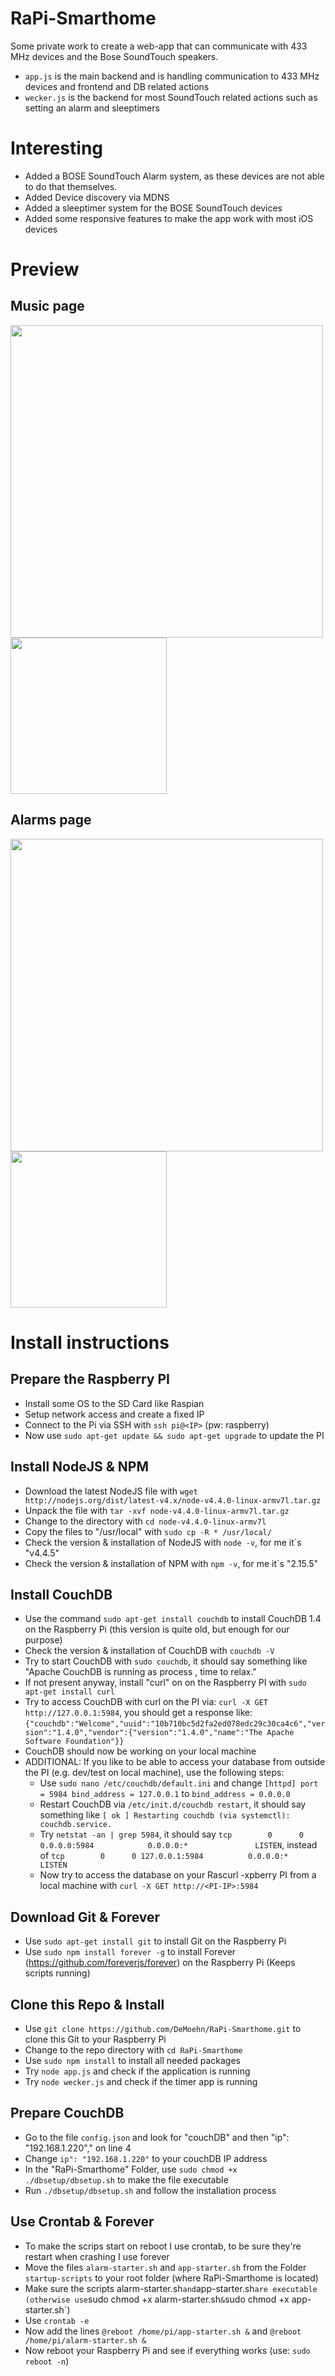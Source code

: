 # RaPi-Smarthome
Some private work to create a web-app that can communicate with 433 MHz devices and the Bose SoundTouch speakers.
- `app.js` is the main backend and is handling communication to 433 MHz devices and frontend and DB related actions
- `wecker.js` is the backend for most SoundTouch related actions such as setting an alarm and sleeptimers

# Interesting
- Added a BOSE SoundTouch Alarm system, as these devices are not able to do that themselves.
- Added Device discovery via MDNS
- Added a sleeptimer system for the BOSE SoundTouch devices
- Added some responsive features to make the app work with most iOS devices

# Preview

## Music page

<img src="https://raw.githubusercontent.com/DeMoehn/RaPi-Smarthome/master/github-data/music_desktop.png" width="500"/>
<img src="https://raw.githubusercontent.com/DeMoehn/RaPi-Smarthome/master/github-data/music_phone.png" width="250"/>

## Alarms page

<img src="https://raw.githubusercontent.com/DeMoehn/RaPi-Smarthome/master/github-data/alarms_desktop.png" width="500"/>
<img src="https://raw.githubusercontent.com/DeMoehn/RaPi-Smarthome/master/github-data/alarms_phone.png" width="250"/>

# Install instructions

## Prepare the Raspberry PI
- Install some OS to the SD Card like Raspian
- Setup network access and create a fixed IP
- Connect to the Pi via SSH with `ssh pi@<IP>` (pw: raspberry)
- Now use `sudo apt-get update && sudo apt-get upgrade` to update the PI

## Install NodeJS & NPM
- Download the latest NodeJS file with `wget http://nodejs.org/dist/latest-v4.x/node-v4.4.0-linux-armv7l.tar.gz`
- Unpack the file with `tar -xvf node-v4.4.0-linux-armv7l.tar.gz`
- Change to the directory with `cd node-v4.4.0-linux-armv7l`
- Copy the files to "/usr/local" with `sudo cp -R * /usr/local/`
- Check the version & installation of NodeJS with `node -v`, for me it`s "v4.4.5"
- Check the version & installation of NPM with `npm -v`, for me it`s "2.15.5"

## Install CouchDB
- Use the command `sudo apt-get install couchdb` to install CouchDB 1.4 on the Raspberry Pi (this version is quite old, but enough for our purpose)
- Check the version & installation of CouchDB with `couchdb -V`
- Try to start CouchDB with `sudo couchdb`, it should say something like "Apache CouchDB is running as process <XY>, time to relax."
- If not present anyway, install "curl" on on the Raspberry PI with `sudo apt-get install curl`
- Try to access CouchDB with curl on the PI via: `curl -X GET http://127.0.0.1:5984`, you should get a response like: `{"couchdb":"Welcome","uuid":"10b710bc5d2fa2ed078edc29c30ca4c6","version":"1.4.0","vendor":{"version":"1.4.0","name":"The Apache Software Foundation"}}`
- CouchDB should now be working on your local machine
- ADDITIONAL: If you like to be able to access your database from outside the PI (e.g. dev/test on local machine), use the following steps:
  - Use `sudo nano /etc/couchdb/default.ini` and change `[httpd] port = 5984 bind_address = 127.0.0.1` to `bind_address = 0.0.0.0`
  - Restart CouchDB via `/etc/init.d/couchdb restart`, it should say something like `[ ok ] Restarting couchdb (via systemctl): couchdb.service.`
  - Try `netstat -an | grep 5984`, it should say `tcp        0      0 0.0.0.0:5984            0.0.0.0:*               LISTEN`, instead of `tcp        0      0 127.0.0.1:5984          0.0.0.0:*               LISTEN`
  - Now try to access the database on your Rascurl -xpberry PI from a local machine with `curl -X GET http://<PI-IP>:5984`

## Download Git & Forever
- Use `sudo apt-get install git` to install Git on the Raspberry Pi
- Use `sudo npm install forever -g` to install Forever (https://github.com/foreverjs/forever) on the Raspberry Pi (Keeps scripts running)

## Clone this Repo & Install
- Use `git clone https://github.com/DeMoehn/RaPi-Smarthome.git` to clone this Git to your Raspberry Pi
- Change to the repo directory with `cd RaPi-Smarthome`
- Use `sudo npm install` to install all needed packages
- Try `node app.js` and check if the application is running
- Try `node wecker.js` and check if the timer app is running

## Prepare CouchDB
- Go to the file `config.json` and look for "couchDB" and then "ip": "192.168.1.220"," on line 4
- Change `ip": "192.168.1.220"` to your couchDB IP address
- In the "RaPi-Smarthome" Folder, use `sudo chmod +x ./dbsetup/dbsetup.sh` to make the file executable
- Run `./dbsetup/dbsetup.sh` and follow the installation process

## Use Crontab & Forever
- To make the scrips start on reboot I use crontab, to be sure they're restart when crashing I use forever
- Move the files `alarm-starter.sh` and `app-starter.sh` from the Folder `startup-scripts` to your root folder (where RaPi-Smarthome is located)
- Make sure the scripts alarm-starter.sh` and `app-starter.sh` are executable (otherwise use `sudo chmod +x alarm-starter.sh` & `sudo chmod +x app-starter.sh`)
- Use `crontab -e`
- Now add the lines `@reboot /home/pi/app-starter.sh &` and `@reboot /home/pi/alarm-starter.sh &`
- Now reboot your Raspberry Pi and see if everything works (use: `sudo reboot -n`)
